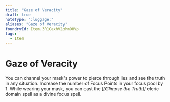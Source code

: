 ```yaml
---
title: "Gaze of Veracity"
draft: true
noteType: ":luggage:"
aliases: "Gaze of Veracity"
foundryId: Item.3R1CaxhV2phmOHVp
tags:
  - Item
---
```


# Gaze of Veracity

You can channel your mask's power to pierce through lies and see the truth in any situation. Increase the number of Focus Points in your focus pool by 1. While wearing your mask, you can cast the _[[Glimpse the Truth]]_ cleric domain spell as a divine focus spell.
